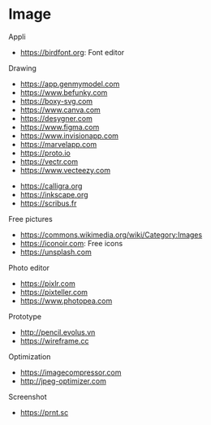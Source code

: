# Image

Appli
* https://birdfont.org: Font editor

Drawing
* https://app.genmymodel.com
* https://www.befunky.com
* https://boxy-svg.com
* https://www.canva.com
* https://desygner.com
* https://www.figma.com
* https://www.invisionapp.com
* https://marvelapp.com
* https://proto.io
* https://vectr.com
* https://www.vecteezy.com

+ https://calligra.org
+ https://inkscape.org
+ https://scribus.fr

Free pictures
* https://commons.wikimedia.org/wiki/Category:Images
* https://iconoir.com: Free icons
* https://unsplash.com

Photo editor
* https://pixlr.com
* https://pixteller.com
* https://www.photopea.com

Prototype
+ http://pencil.evolus.vn
+ https://wireframe.cc

Optimization
* https://imagecompressor.com
* http://jpeg-optimizer.com

Screenshot
* https://prnt.sc
